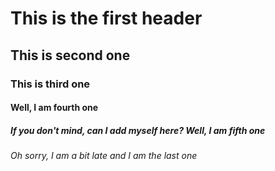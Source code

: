 # This is the first header
## This is second one
### This is third one
#### Well, I am fourth one
##### If you don't mind, can I add myself here? Well, I am fifth one
###### Oh sorry, I am a bit late and I am the last one 
